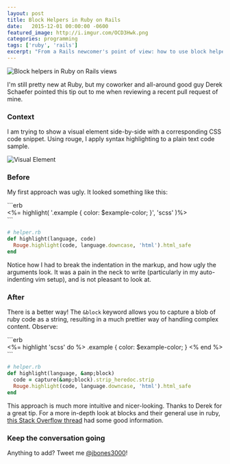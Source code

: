 ```yaml
---
layout: post
title: Block Helpers in Ruby on Rails
date:   2015-12-01 00:00:00 -0600
featured_image: http://i.imgur.com/OCD3Hwk.png
categories: programming
tags: ['ruby', 'rails']
excerpt: "From a Rails newcomer's point of view: how to use block helpers effectively."
---
```


<p><img src="http://i.imgur.com/OCD3Hwk.png" alt="Block helpers in Ruby on Rails views"></p><p>
I'm still pretty new at Ruby, but my coworker and all-around good guy Derek Schaefer pointed this tip out to me when reviewing a recent pull request of mine.
</p>
<h3>Context</h3>
<p>
I am trying to show a visual element side-by-side with a corresponding CSS code snippet.  Using rouge, I apply syntax highlighting to a plain text code sample.
</p>
<img src="https://i.imgur.com/MNTgWYK.png" alt="Visual Element"><h3>Before</h3>
<p>
My first approach was ugly.  It looked something like this:
</p>
```erb
<!-- view.html.erb -->
<section class="code-sample">
  <div class="container">
<%= highlight(
'.example {
  color: $example-color;
}',
'scss'
)%>
  </div>
</section>
```

```ruby
# helper.rb
def highlight(language, code)
  Rouge.highlight(code, language.downcase, 'html').html_safe
end
```
<p>
Notice how I had to break the indentation in the markup, and how ugly the arguments look.  It was a pain in the neck to write (particularly in my auto-indenting vim setup), and is not pleasant to look at.
</p>
<h3>After</h3>
<p>
There is a better way!  The <code>&amp;block</code> keyword allows you to capture a blob of ruby code as a string, resulting in a much prettier way of handling complex content.  Observe:
</p>
```erb
<!-- view.html.erb -->
<section class="code-sample">
  <div class="container">
    <%= highlight 'scss' do %>
      .example {
        color: $example-color;
      }
    <% end %>
  </div>
</section>
```

```ruby
# helper.rb
def highlight(language, &amp;block)
  code = capture(&amp;block).strip_heredoc.strip
  Rouge.highlight(code, language.downcase, 'html').html_safe
end
```
<p>
This approach is much more intuitive and nicer-looking.  Thanks to Derek for a great tip.  For a more in-depth look at blocks and their general use in ruby, <a href="http://stackoverflow.com/questions/814739/whats-this-block-in-ruby-and-how-does-it-get-passed-in-a-method-here">this Stack Overflow thread</a> had some good information.
</p>
<h3>Keep the conversation going</h3>
<p>
Anything to add?  Tweet me <a href="http://twitter.com/jbones3000">@jbones3000</a>!
</p>
